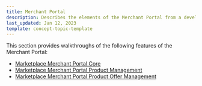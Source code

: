 ```yaml
---
title: Merchant Portal
description: Describes the elements of the Merchant Portal from a development perspective
last_updated: Jan 12, 2023
template: concept-topic-template
---
```


This section provides walkthroughs of the following features of the Merchant Portal:
* [Marketplace Merchant Portal Core](/docs/marketplace/dev/feature-walkthroughs/{{page.version}}/marketplace-merchant-portal-core-feature-walkthrough/marketplace-merchant-portal-core-feature-walkthrough.html)
* [Marketplace Merchant Portal Product Management](/docs/marketplace/dev/feature-walkthroughs/{{page.version}}/marketplace-merchant-portal-product-management-feature-walkthrough.html)
* [Marketplace Merchant Portal Product Offer Management](/docs/pbc/all/offer-management/{{page.version}}/marketplace/marketplace-merchant-portal-product-offer-management-feature-overview.html)
